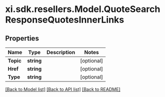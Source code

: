 # xi.sdk.resellers.Model.QuoteSearchResponseQuotesInnerLinks

## Properties

Name | Type | Description | Notes
------------ | ------------- | ------------- | -------------
**Topic** | **string** |  | [optional] 
**Href** | **string** |  | [optional] 
**Type** | **string** |  | [optional] 

[[Back to Model list]](../README.md#documentation-for-models) [[Back to API list]](../README.md#documentation-for-api-endpoints) [[Back to README]](../README.md)

